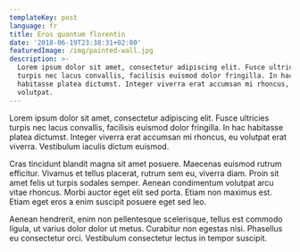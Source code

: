 ```yaml
---
templateKey: post
language: fr
title: Eros quantum florentin
date: '2018-06-19T23:38:31+02:00'
featuredImage: /img/painted-wall.jpg
description: >-
  Lorem ipsum dolor sit amet, consectetur adipiscing elit. Fusce ultricies
  turpis nec lacus convallis, facilisis euismod dolor fringilla. In hac
  habitasse platea dictumst. Integer viverra erat accumsan mi rhoncus, eu
  volutpat.
---
```

Lorem ipsum dolor sit amet, consectetur adipiscing elit. Fusce ultricies turpis nec lacus convallis, facilisis euismod dolor fringilla. In hac habitasse platea dictumst. Integer viverra erat accumsan mi rhoncus, eu volutpat erat viverra. Vestibulum iaculis dictum euismod.

Cras tincidunt blandit magna sit amet posuere. Maecenas euismod rutrum efficitur. Vivamus et tellus placerat, rutrum sem eu, viverra diam. Proin sit amet felis ut turpis sodales semper. Aenean condimentum volutpat arcu vitae rhoncus. Morbi auctor eget elit sed porta. Etiam non maximus est. Etiam eget eros a enim suscipit posuere eget sed leo.

Aenean hendrerit, enim non pellentesque scelerisque, tellus est commodo ligula, ut varius dolor dolor ut metus. Curabitur non egestas nisi. Phasellus eu consectetur orci. Vestibulum consectetur lectus in tempor suscipit.
